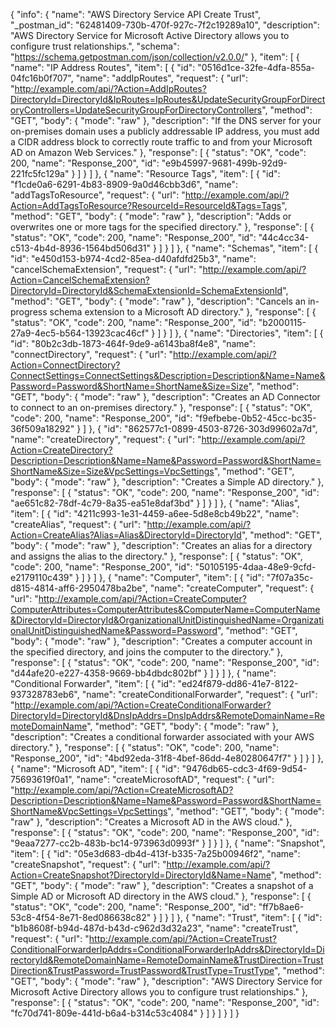 {
  "info": {
    "name": "AWS Directory Service API Create Trust",
    "_postman_id": "62481409-730b-470f-927c-7f2c19289a10",
    "description": "AWS Directory Service for Microsoft Active Directory allows you to configure trust relationships.",
    "schema": "https://schema.getpostman.com/json/collection/v2.0.0/"
  },
  "item": [
    {
      "name": "IP Address Routes",
      "item": [
        {
          "id": "0516d1ce-32fe-4dfa-855a-04fc16b0f707",
          "name": "addIpRoutes",
          "request": {
            "url": "http://example.com/api/?Action=AddIpRoutes?DirectoryId=DirectoryId&IpRoutes=IpRoutes&UpdateSecurityGroupForDirectoryControllers=UpdateSecurityGroupForDirectoryControllers",
            "method": "GET",
            "body": {
              "mode": "raw"
            },
            "description": "If the DNS server for your on-premises domain uses a publicly addressable IP address, you must add a CIDR address block to correctly route traffic to and from your Microsoft AD on Amazon Web Services."
          },
          "response": [
            {
              "status": "OK",
              "code": 200,
              "name": "Response_200",
              "id": "e9b45997-9681-499b-92d9-221fc5fc129a"
            }
          ]
        }
      ]
    },
    {
      "name": "Resource Tags",
      "item": [
        {
          "id": "f1cde0a6-6291-4b83-8909-9a0d46cbb3d6",
          "name": "addTagsToResource",
          "request": {
            "url": "http://example.com/api/?Action=AddTagsToResource?ResourceId=ResourceId&Tags=Tags",
            "method": "GET",
            "body": {
              "mode": "raw"
            },
            "description": "Adds or overwrites one or more tags for the specified directory."
          },
          "response": [
            {
              "status": "OK",
              "code": 200,
              "name": "Response_200",
              "id": "44c4cc34-c513-4b4d-8936-1564bd506d31"
            }
          ]
        }
      ]
    },
    {
      "name": "Schemas",
      "item": [
        {
          "id": "e450d153-b974-4cd2-85ea-d40afdfd25b3",
          "name": "cancelSchemaExtension",
          "request": {
            "url": "http://example.com/api/?Action=CancelSchemaExtension?DirectoryId=DirectoryId&SchemaExtensionId=SchemaExtensionId",
            "method": "GET",
            "body": {
              "mode": "raw"
            },
            "description": "Cancels an in-progress schema extension to a Microsoft AD directory."
          },
          "response": [
            {
              "status": "OK",
              "code": 200,
              "name": "Response_200",
              "id": "b2000115-27a9-4ec5-b564-13923cac46cf"
            }
          ]
        }
      ]
    },
    {
      "name": "Directories",
      "item": [
        {
          "id": "80b2c3db-1873-464f-9de9-a6143ba8f4e8",
          "name": "connectDirectory",
          "request": {
            "url": "http://example.com/api/?Action=ConnectDirectory?ConnectSettings=ConnectSettings&Description=Description&Name=Name&Password=Password&ShortName=ShortName&Size=Size",
            "method": "GET",
            "body": {
              "mode": "raw"
            },
            "description": "Creates an AD Connector to connect to an on-premises directory."
          },
          "response": [
            {
              "status": "OK",
              "code": 200,
              "name": "Response_200",
              "id": "f9efbebe-0b52-45cc-bc35-36f509a18292"
            }
          ]
        },
        {
          "id": "862577c1-0899-4503-8726-303d99602a7d",
          "name": "createDirectory",
          "request": {
            "url": "http://example.com/api/?Action=CreateDirectory?Description=Description&Name=Name&Password=Password&ShortName=ShortName&Size=Size&VpcSettings=VpcSettings",
            "method": "GET",
            "body": {
              "mode": "raw"
            },
            "description": "Creates a Simple AD directory."
          },
          "response": [
            {
              "status": "OK",
              "code": 200,
              "name": "Response_200",
              "id": "ae651c82-78df-4c79-8a35-ea51e8daf3bd"
            }
          ]
        }
      ]
    },
    {
      "name": "Alias",
      "item": [
        {
          "id": "4211c993-1e31-4459-a6ee-5d8e8cb49b22",
          "name": "createAlias",
          "request": {
            "url": "http://example.com/api/?Action=CreateAlias?Alias=Alias&DirectoryId=DirectoryId",
            "method": "GET",
            "body": {
              "mode": "raw"
            },
            "description": "Creates an alias for a directory and assigns the alias to the directory."
          },
          "response": [
            {
              "status": "OK",
              "code": 200,
              "name": "Response_200",
              "id": "50105195-4daa-48e9-9cfd-e2179110c439"
            }
          ]
        }
      ]
    },
    {
      "name": "Computer",
      "item": [
        {
          "id": "7f07a35c-d815-4814-aff6-2950478ba2be",
          "name": "createComputer",
          "request": {
            "url": "http://example.com/api/?Action=CreateComputer?ComputerAttributes=ComputerAttributes&ComputerName=ComputerName&DirectoryId=DirectoryId&OrganizationalUnitDistinguishedName=OrganizationalUnitDistinguishedName&Password=Password",
            "method": "GET",
            "body": {
              "mode": "raw"
            },
            "description": "Creates a computer account in the specified directory, and joins the computer to the directory."
          },
          "response": [
            {
              "status": "OK",
              "code": 200,
              "name": "Response_200",
              "id": "d44afe20-e227-4358-9669-bb4dbdc802bf"
            }
          ]
        }
      ]
    },
    {
      "name": "Conditional Forwarder",
      "item": [
        {
          "id": "ed24f879-dd86-41e7-8122-937328783eb6",
          "name": "createConditionalForwarder",
          "request": {
            "url": "http://example.com/api/?Action=CreateConditionalForwarder?DirectoryId=DirectoryId&DnsIpAddrs=DnsIpAddrs&RemoteDomainName=RemoteDomainName",
            "method": "GET",
            "body": {
              "mode": "raw"
            },
            "description": "Creates a conditional forwarder associated with your AWS directory."
          },
          "response": [
            {
              "status": "OK",
              "code": 200,
              "name": "Response_200",
              "id": "4bd92eda-31f8-4bef-86dd-4e80280647f7"
            }
          ]
        }
      ]
    },
    {
      "name": "Microsoft AD",
      "item": [
        {
          "id": "9476db65-cdc3-4f69-9d54-75693619f0a1",
          "name": "createMicrosoftAD",
          "request": {
            "url": "http://example.com/api/?Action=CreateMicrosoftAD?Description=Description&Name=Name&Password=Password&ShortName=ShortName&VpcSettings=VpcSettings",
            "method": "GET",
            "body": {
              "mode": "raw"
            },
            "description": "Creates a Microsoft AD in the AWS cloud."
          },
          "response": [
            {
              "status": "OK",
              "code": 200,
              "name": "Response_200",
              "id": "9eaa7277-cc2b-483b-bc14-973963d0993f"
            }
          ]
        }
      ]
    },
    {
      "name": "Snapshot",
      "item": [
        {
          "id": "05e3d683-db4d-413f-b335-7a25b00946f2",
          "name": "createSnapshot",
          "request": {
            "url": "http://example.com/api/?Action=CreateSnapshot?DirectoryId=DirectoryId&Name=Name",
            "method": "GET",
            "body": {
              "mode": "raw"
            },
            "description": "Creates a snapshot of a Simple AD or Microsoft AD directory in the AWS cloud."
          },
          "response": [
            {
              "status": "OK",
              "code": 200,
              "name": "Response_200",
              "id": "ff7b8ae6-53c8-4f54-8e71-8ed086638c82"
            }
          ]
        }
      ]
    },
    {
      "name": "Trust",
      "item": [
        {
          "id": "b1b8608f-b94d-487d-b43d-c962d3d32a23",
          "name": "createTrust",
          "request": {
            "url": "http://example.com/api/?Action=CreateTrust?ConditionalForwarderIpAddrs=ConditionalForwarderIpAddrs&DirectoryId=DirectoryId&RemoteDomainName=RemoteDomainName&TrustDirection=TrustDirection&TrustPassword=TrustPassword&TrustType=TrustType",
            "method": "GET",
            "body": {
              "mode": "raw"
            },
            "description": "AWS Directory Service for Microsoft Active Directory allows you to configure trust relationships."
          },
          "response": [
            {
              "status": "OK",
              "code": 200,
              "name": "Response_200",
              "id": "fc70d741-809e-441d-b6a4-b314c53c4084"
            }
          ]
        }
      ]
    }
  ]
}
